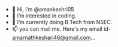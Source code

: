 - 👋 Hi, I’m @amankeshri05
- 👀 I’m interested in coding.
- 🌱 I’m currently doing B.Tech from NSEC.
- 📫 you can mail me. Here's my email id- amarnathkeshari46@gmail.com...

<!---
amankeshri05/amankeshri05 is a ✨ special ✨ repository because its `README.md` (this file) appears on your GitHub profile.
You can click the Preview link to take a look at your changes.
--->

